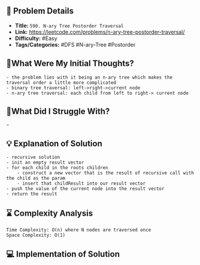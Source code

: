 ## 📝 Problem Details

- **Title:** `590. N-ary Tree Postorder Traversal`
- **Link:** https://leetcode.com/problems/n-ary-tree-postorder-traversal/
- **Difficulty:** #Easy 
- **Tags/Categories:**  #DFS #N-ary-Tree #Postorder 

## 💭What Were My Initial Thoughts?

```
- the problem lies with it being an n-ary tree which makes the traversal order a little more complicated
- binary tree traversal: left->right->current node
- n-ary tree traversal: each child from left to right-> current node
```

## 🤔What Did I Struggle With?

```
~
```

## 💡 Explanation of Solution

```
- recursive solution
- init an empty result vector
- for each child in the roots children
	- construct a new vector that is the result of recursive call with the child as the param
	- insert that childResult into our result vector
- push the value of the current node into the result vector
- return the result
```

## ⌛ Complexity Analysis

```
Time Complexity: O(n) where N nodes are traversed once
Space Complexity: O(1)
```

## 💻 Implementation of Solution

```cpp

```